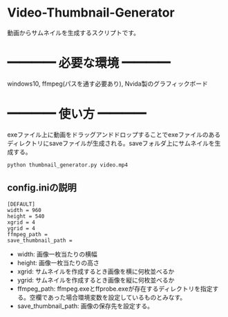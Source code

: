 # Video-Thumbnail-Generator
動画からサムネイルを生成するスクリプトです。 
# ━━━━ 必要な環境 ━━━━  
windows10, ffmpeg(パスを通す必要あり), Nvida製のグラフィックボード
# ━━━━  使い方  ━━━━  
exeファイル上に動画をドラッグアンドドロップすることでexeファイルのあるディレクトリにsaveファイルが生成される。saveフォルダ上にサムネイルを生成する。
```console
python thumbnail_generator.py video.mp4
```
## config.iniの説明
```
[DEFAULT]
width = 960
height = 540
xgrid = 4
ygrid = 4
ffmpeg_path = 
save_thumbnail_path = 
```
- width: 画像一枚当たりの横幅
- height: 画像一枚当たりの高さ
- xgrid: サムネイルを作成するとき画像を横に何枚並べるか
- ygrid: サムネイルを作成するとき画像を縦に何枚並べるか
- ffmpeg_path: ffmpeg.exeとffprobe.exeが存在するディレクトリを指定する。空欄であった場合環境変数を設定しているものとみなす。
- save_thumbnail_path: 画像の保存先を設定する。